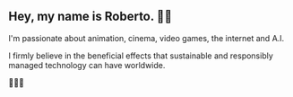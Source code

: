 ## Hey, my name is Roberto. 👋🏽

I'm passionate about animation, cinema, video games, the internet and A.I. 

I firmly believe in the beneficial effects that sustainable and responsibly managed technology can have worldwide.

💾🌐🎲

<!--

### Hi there 👋

**robertoerd/robertoerd** is a ✨ _special_ ✨ repository because its `README.md` (this file) appears on your GitHub profile.

Here are some ideas to get you started:

- 🔭 I’m currently working on ...
- 🌱 I’m currently learning ...
- 👯 I’m looking to collaborate on ...
- 🤔 I’m looking for help with ...
- 💬 Ask me about ...
- 📫 How to reach me: ...
- 😄 Pronouns: ...
- ⚡ Fun fact: ...

Old one:

Enthusiastic about animation, cinema, video games, retro stuff, music, photography, the internet and A.I.

I believe in the positive impact that sustainable and responsibly managed technology can have around the world.

👁⚡🧠⛩👹🎱

-->
